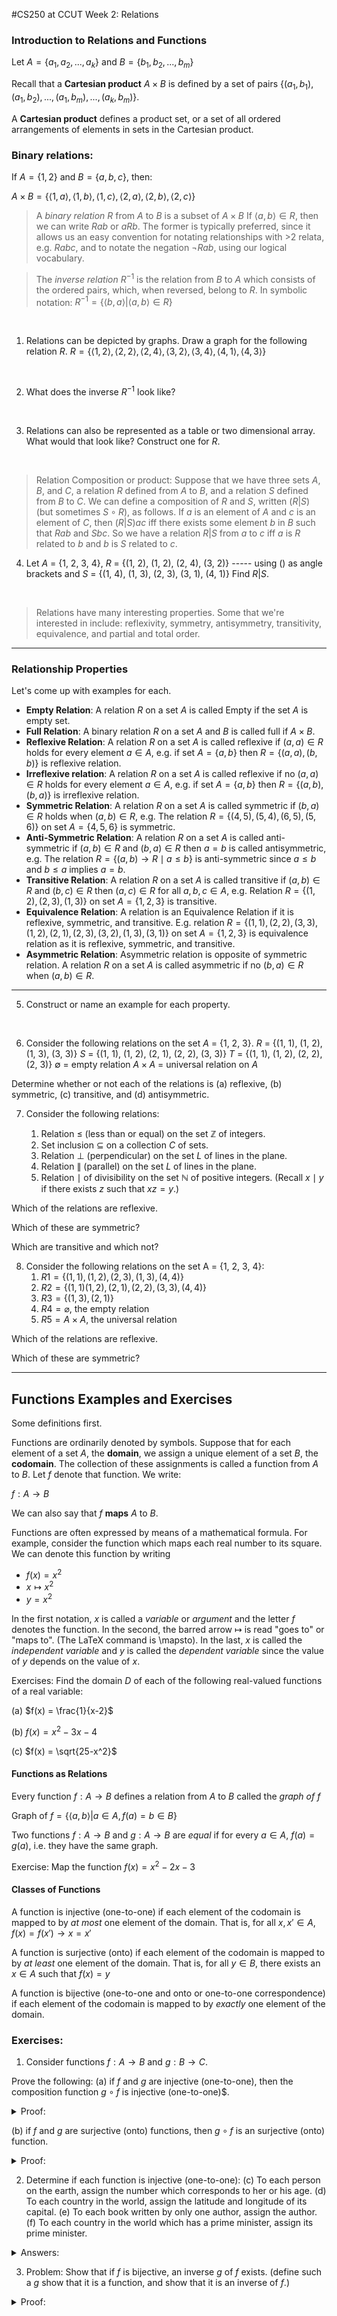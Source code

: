 #CS250 at CCUT Week 2: Relations

### Introduction to Relations and Functions

Let $A = \{a_1, a_2, ..., a_k\}$ and $B = \{b_1, b_2, ..., b_m\}$

Recall that a **Cartesian product** $A \times B$ is defined by a set of pairs $\{(a_1, b_1), (a_1, b_2), ..., (a_1, b_m), ..., (a_k, b_m)\}$.

A **Cartesian product** defines a product set, or a set of all ordered arrangements of elements in sets in the Cartesian product.

### Binary relations:

If $A = \{1, 2\}$ and $B = \{a, b, c\}$, then:

$A \times B = \{\langle 1, a \rangle, \langle 1, b \rangle, \langle 1, c \rangle, \langle 2, a \rangle, \langle 2, b \rangle, \langle 2, c \rangle\}$
<br>

>A *binary relation* $R$ from $A$ to $B$ is a subset of $A \times B$
If $\langle a, b \rangle \in R$, then we can write $Rab$ or $aRb$.
The former is typically preferred, since it allows us an easy convention for notating relationships with >2 relata, e.g. $Rabc$, and to notate the negation $\neg Rab$, using our logical vocabulary.

>The *inverse relation* $R^{-1}$ is the relation from $B$ to $A$ which consists of the ordered pairs, which, when reversed, belong to $R$. In symbolic notation: $R^{-1} = \{\langle b, a \rangle | \langle a, b \rangle \in R\}$

<br>

1. Relations can be depicted by graphs. Draw a graph for the following relation $R$.
$R = \{\langle 1, 2 \rangle, \langle 2, 2 \rangle, \langle 2, 4 \rangle, \langle 3, 2 \rangle, \langle 3, 4 \rangle, \langle 4, 1\rangle, \langle 4, 3 \rangle \}$
<!-- -->
<br>

2. What does the inverse $R^{-1}$ look like?
<!-- -->
<br>

3. Relations can also be represented as a table or two dimensional array. What would that look like? Construct one for $R$.
<!---- --->
<br>

>Relation Composition or product:
Suppose that we have three sets $A$, $B$, and $C$, a relation $R$ defined from $A$ to $B$, and a relation $S$ defined from $B$ to $C$. We can define a composition of $R$ and $S$, written $(R | S)$ (but sometimes $S \circ R$), as follows. If $a$ is an element of $A$ and $c$ is an element of $C$, then $(R | S)ac$ iff there exists some element $b$ in $B$ such that $Rab$ and $Sbc$. So we have a relation $R|S$ from $a$ to $c$ iff $a$ is $R$ related to $b$ and $b$ is $S$ related to $c$.

4. Let $A$ = {1, 2, 3, 4}, $R$ = {(1, 2), (1, 2), (2, 4), (3, 2)}  ----- using () as angle brackets
and $S$ = {(1, 4), (1, 3), (2, 3), (3, 1), (4, 1)}
Find $R|S$.

<!--- $S \circ R$ = {(1, 3), (1, 4), (1, 1), (2, 1), (3, 3)} -->
<br>

>Relations have many interesting properties. Some that we're interested in include: reflexivity, symmetry, antisymmetry, transitivity, equivalence, and partial and total order.

-------

### Relationship Properties

Let's come up with examples for each.

* **Empty Relation**: A relation $R$ on a set $A$ is called Empty if the set $A$ is empty set.
* **Full Relation**: A binary relation $R$ on a set $A$ and $B$ is called full if $A \times B$.
* **Reflexive Relation**: A relation $R$ on a set $A$ is called reflexive if $(a, a) \in R$ holds for every element $a \in A$, e.g. if set $A = \{a, b\}$ then $R = \{(a, a), (b, b)\}$ is reflexive relation.
* **Irreflexive relation**: A relation $R$ on a set $A$ is called reflexive if no $(a, a) \in R$ holds for every element $a \in A$, e.g. if set $A = \{a, b\}$ then $R = \{(a, b), (b, a)\}$ is irreflexive relation.
* **Symmetric Relation**: A relation $R$ on a set $A$ is called symmetric if $(b, a) \in R$ holds when $(a, b) \in R$, e.g. The relation $R=\{(4, 5), (5, 4), (6, 5), (5, 6)\}$ on set $A=\{4, 5, 6\}$ is symmetric.
* **Anti-Symmetric Relation**: A relation $R$ on a set $A$ is called anti-symmetric if $(a, b) \in R$ and $(b, a) \in R$ then $a = b$ is called antisymmetric, e.g. The relation $R = \{(a, b) \rightarrow R \mid a \leq b\}$ is anti-symmetric since $a \leq b$ and $b \leq a$ implies $a = b$.
* **Transitive Relation**: A relation $R$ on a set $A$ is called transitive if $(a, b) \in R$ and $(b, c) \in R$ then $(a, c) \in R$ for all $a, b, c \in A$, e.g. Relation $R=\{(1, 2), (2, 3), (1, 3)\}$ on set $A=\{1, 2, 3\}$ is transitive.
* **Equivalence Relation**: A relation is an Equivalence Relation if it is reflexive, symmetric, and transitive. E.g. relation $R=\{(1, 1), (2, 2), (3, 3), (1, 2), (2, 1), (2, 3), (3, 2), (1, 3), (3, 1)\}$ on set $A=\{1, 2, 3\}$ is equivalence relation as it is reflexive, symmetric, and transitive.
* **Asymmetric Relation**: Asymmetric relation is opposite of symmetric relation. A relation $R$ on a set $A$ is called asymmetric if no $(b, a) \in R$ when $(a,b) \in R$.
-----

5. Construct or name an example for each property.
<br>

6. Consider the following relations on the set $A$ = {1, 2, 3}.
$R$ = {(1, 1), (1, 2), (1, 3), (3, 3)}
$S$ = {(1, 1), (1, 2), (2, 1), (2, 2), (3, 3)}
$T$ = {(1, 1), (1, 2), (2, 2), (2, 3)}
$\emptyset$ = empty relation
$A \times A$ = universal relation on $A$

Determine whether or not each of the relations is (a) reflexive, (b) symmetric, (c) transitive, and (d) antisymmetric.

7. Consider the following relations:

	1. Relation $\leq$ (less than or equal) on the set $\mathbb{Z}$ of integers.
	1. Set inclusion $\subseteq$ on a collection $C$ of sets.
	1. Relation $\perp$ (perpendicular) on the set $L$ of lines in the plane.
	1. Relation $\parallel$ (parallel) on the set $L$ of lines in the plane.
	1. Relation $\mid$ of divisibility on the set $\mathbb{N}$ of positive integers. (Recall $x \mid y$ if there exists $z$ such that $xz = y$.)


Which of the relations are reflexive.

Which of these are symmetric?

Which are transitive and which not?

8. Consider the following relations on the set A = {1, 2, 3, 4}:
	1. $R1 = \{(1, 1), (1, 2), (2, 3), (1, 3), (4, 4)\}$
	1. $R2 = \{(1, 1)(1, 2), (2, 1), (2, 2), (3, 3), (4, 4)\}$
	1. $R3 = \{(1, 3), (2, 1)\}$
	1. $R4 = \varnothing$, the empty relation
	1. $R5 = A \times A$, the universal relation

Which of the relations are reflexive.

Which of these are symmetric?

-------
## Functions Examples and Exercises

Some definitions first.

Functions are ordinarily denoted by symbols. Suppose that for each element of a set $A$, the **domain**, we assign a unique element of a set $B$, the **codomain**. The collection of these assignments is called a function from $A$ to $B$. Let $f$ denote that function. We write:

$f: A \to B$

We can also say that $f$ **maps** $A$ to $B$.

Functions are often expressed by means of a mathematical formula. For example, consider the function which maps each real number to its square. We can denote this function by writing

* $f(x) = x^2$
* $x \mapsto x^2$
* $y = x^2$

In the first notation, $x$ is called a *variable* or *argument* and the letter $f$ denotes the function.
In the second, the barred arrow $\mapsto$ is read "goes to" or "maps to". (The LaTeX command is \mapsto).
In the last, $x$ is called the *independent variable* and $y$ is called the *dependent variable* since the value of $y$ depends on the value of $x$.

Exercises:
Find the domain $D$ of each of the following real-valued functions of a real variable:

(a) $f(x) = \frac{1}{x-2}$
<!--- f is not defined for x-2=0, so D = {Reals \ 2} -->

(b) $f(x) = x^2 - 3x - 4$
<!--- f is defined for every real number, so D = {R}  --->

(c) $f(x) = \sqrt{25-x^2}$
<!--- f is not defined when 25-x^2 is negative, so D = [-5, 5] = {x | -5 <= x <= 5}  ---->


#### Functions as Relations
Every function $f: A \to B$ defines a relation from $A$ to $B$ called the *graph of $f$*

Graph of $f = \{\langle a, b \rangle | a \in A,f(a) = b \in B\}$

Two functions $f: A \to B$ and $g: A \to B$ are *equal* if for every $a \in A$, $f(a) = g(a)$, i.e. they have the same graph.

Exercise: Map the function $f(x) = x^2 - 2x - 3$

#### Classes of Functions
A function is injective (one-to-one) if each element of the codomain is mapped to by *at most* one element of the domain.
That is, for all $x, x' \in A$, $f(x) = f(x') \to x = x'$

A function is surjective (onto) if each element of the codomain is mapped to by *at least* one element of the domain.
That is, for all $y \in B$, there exists an $x \in A$ such that $f(x) = y$

A function is bijective (one-to-one and onto or one-to-one correspondence) if each element of the codomain is mapped to by *exactly* one element of the domain.

### Exercises:
1. Consider functions $f: A \to B$ and $g: B \to C$.

Prove the following:
(a) if $f$ and $g$ are injective (one-to-one), then the composition function $g \circ f$ is injective (one-to-one)$.

<details><summary>Proof:</summary>

Suppose $(g \circ f)(x) = (g \circ f)(y)$, then $g(f(x)) = g(f(y))$. So $f(x) = f(y)$ because $g$ is injective. Further, $x = y$ since $f$ is injective. Thus, $g \circ f$ is injective. </details>

(b) if $f$ and $g$ are surjective (onto) functions, then $g \circ f$ is an surjective (onto) function.

<details><summary>Proof:</summary>

Let $c$ be an arbitrary element of $C$. Since $g$ is surjective, there exists a $b \in B$ such that $g(b) = c$. Since $f$ is surjective, there exists an $a \in A$ such that $f(a) = b$. But also $(g \circ f)(a) = g(f(a)) = g(b) = c$. Hence, each $c \in C$ is the mapping of some element $a \in A$. Therefore, $g \circ f$ is a surjective function.
</details>

2. Determine if each function is injective (one-to-one):
(c) To each person on the earth, assign the number which corresponds to her or his age.
(d) To each country in the world, assign the latitude and longitude of its capital.
(e) To each book written by only one author, assign the author.
(f) To each country in the world which has a prime minister, assign its prime minister.

<details><summary>Answers:</summary>
 no, yes, no, yes
 </details>



3. Problem: Show that if $f$ is bijective, an inverse $g$ of $f$ exists. (define such a $g$ show that it is a function, and show that it is an inverse of $f$.)

<details><summary>Proof:</summary>

 Let $f: A \to B$ be bijective. We'll define a function $g: A \to B$ = $f^{-1}$ as follows. Let $b \in B$. since $f$ is surjective, there exists $a \in A$ such that $f(a) = b$. Let $g(b) = a$. Since $f$ is injective, this $a$ is unique, so $g$ is a well-defined function.

 Next, we show that $g$ is the inverse of $f$. First, we show that $g \circ f = id_A$.
 First, let $a \in A$. Let $b = f(a)$. Then by definition $g(b) = a$. then $g \circ f(a) = g(f(a)) = g(b) = a$.
 Second, show that $f \circ g = id_B$. Let $b \in B$ and $f^{-1}(b) = g(b) = a$. By definition, $f(a) = b$. It follows that $f \circ g(b) = f(g(b)) = f(a) = b$.
 </details>
